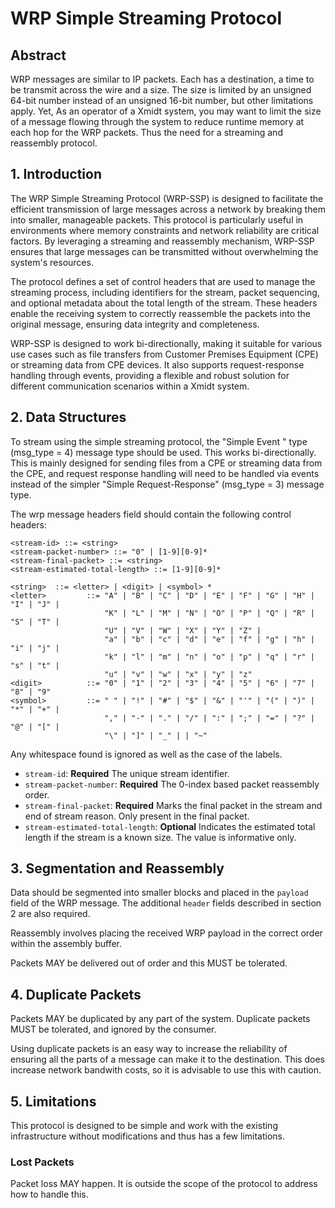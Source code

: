 # WRP Simple Streaming Protocol

## Abstract

WRP messages are similar to IP packets.  Each has a destination, a time to be
transmit across the wire and a size.  The size is limited by an unsigned 64-bit
number instead of an unsigned 16-bit number, but other limitations apply.  Yet,
As an operator of a Xmidt system, you may want to limit the size of a message
flowing through the system to reduce runtime memory at each hop for the WRP
packets.  Thus the need for a streaming and reassembly protocol.

## 1. Introduction

The WRP Simple Streaming Protocol (WRP-SSP) is designed to facilitate the
efficient transmission of large messages across a network by breaking them into
smaller, manageable packets.  This protocol is particularly useful in
environments where memory constraints and network reliability are critical
factors.  By leveraging a streaming and reassembly mechanism, WRP-SSP ensures
that large messages can be transmitted without overwhelming the system's resources.

The protocol defines a set of control headers that are used to manage the
streaming process, including identifiers for the stream, packet sequencing, and
optional metadata about the total length of the stream. These headers enable the
receiving system to correctly reassemble the packets into the original message,
ensuring data integrity and completeness.

WRP-SSP is designed to work bi-directionally, making it suitable for various use
cases such as file transfers from Customer Premises Equipment (CPE) or streaming
data from CPE devices. It also supports request-response handling through events,
providing a flexible and robust solution for different communication scenarios
within a Xmidt system.

## 2. Data Structures

To stream using the simple streaming protocol, the "Simple Event " type
(msg_type = 4) message type should be used.  This works bi-directionally.  This
is mainly designed for sending files from a CPE or streaming data from the CPE,
and request response handling will need to be handled via events instead of the
simpler "Simple Request-Response" (msg_type = 3) message type.

The wrp message headers field should contain the following control headers:

```bnf
<stream-id> ::= <string>
<stream-packet-number> ::= "0" | [1-9][0-9]*
<stream-final-packet> ::= <string>
<stream-estimated-total-length> ::= [1-9][0-9]*

<string>  ::= <letter> | <digit> | <symbol> *
<letter>         ::= "A" | "B" | "C" | "D" | "E" | "F" | "G" | "H" | "I" | "J" |
                     "K" | "L" | "M" | "N" | "O" | "P" | "Q" | "R" | "S" | "T" |
                     "U" | "V" | "W" | "X" | "Y" | "Z" |
                     "a" | "b" | "c" | "d" | "e" | "f" | "g" | "h" | "i" | "j" |
                     "k" | "l" | "m" | "n" | "o" | "p" | "q" | "r" | "s" | "t" |
                     "u" | "v" | "w" | "x" | "y" | "z"
<digit>          ::= "0" | "1" | "2" | "3" | "4" | "5" | "6" | "7" | "8" | "9"
<symbol>         ::= " " | "!" | "#" | "$" | "&" | "'" | "(" | ")" | "*" | "+" |
                     "," | "-" | "." | "/" | ":" | ";" | "=" | "?" | "@" | "[" |
                     "\" | "]" | "_" | | "~"
```

Any whitespace found is ignored as well as the case of the labels.

- `stream-id`: **Required** The unique stream identifier.
- `stream-packet-number`: **Required** The 0-index based packet reassembly order.
- `stream-final-packet`: **Required** Marks the final packet in the stream and
   end of stream reason.  Only present in the final packet.
- `stream-estimated-total-length`: **Optional** Indicates the estimated total
   length if the stream is a known size.  The value is informative only.

## 3. Segmentation and Reassembly

Data should be segmented into smaller blocks and placed in the `payload` field
of the WRP message.  The additional `header` fields described in section 2 are
also required.

Reassembly involves placing the received WRP payload in the correct order within
the assembly buffer.

Packets MAY be delivered out of order and this MUST be tolerated.

## 4. Duplicate Packets

Packets MAY be duplicated by any part of the system.  Duplicate packets MUST
be tolerated, and ignored by the consumer.

Using duplicate packets is an easy way to increase the reliability of ensuring
all the parts of a message can make it to the destination.  This does increase
network bandwith costs, so it is advisable to use this with caution.

## 5. Limitations

This protocol is designed to be simple and work with the existing infrastructure
without modifications and thus has a few limitations.

### Lost Packets

Packet loss MAY happen.  It is outside the scope of the protocol to address how
to handle this.